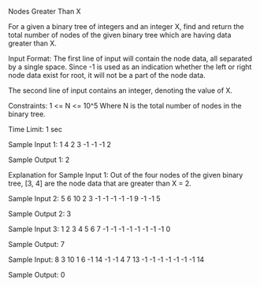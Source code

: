 Nodes Greater Than X

For a given a binary tree of integers and an integer X, find and return the total number of nodes of the given binary tree which are having data greater than X.

Input Format:
The first line of input will contain the node data, all separated by a single space. Since -1 is used as an indication whether the left or right node data exist for root, it will not be a part of the node data.

The second line of input contains an integer, denoting the value of X.

Constraints:
1 <= N <= 10^5
Where N is the total number of nodes in the binary tree.

Time Limit: 1 sec

Sample Input 1:
1 4 2 3 -1 -1 -1
2

Sample Output 1:
2

Explanation for Sample Input 1:
Out of the four nodes of the given binary tree, [3, 4] are the node data that are greater than X = 2.

Sample Input 2:
5 6 10 2 3 -1 -1 -1 -1 -1 9 -1 -1
5

Sample Output 2:
3

Sample Input 3:
1 2 3 4 5 6 7 -1 -1 -1 -1 -1 -1 -1 -1
0

Sample Output:
7

Sample Input:
8 3 10 1 6 -1 14 -1 -1 4 7 13 -1 -1 -1 -1 -1 -1 -1
14

Sample Output:
0

